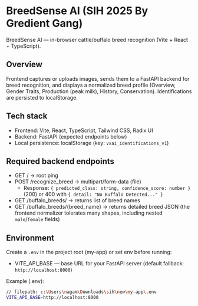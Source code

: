 # BreedSense AI (SIH 2025 By Gredient Gang)

BreedSense AI — in-browser cattle/buffalo breed recognition (Vite + React + TypeScript).

## Overview
Frontend captures or uploads images, sends them to a FastAPI backend for breed recognition, and displays a normalized breed profile (Overview, Gender Traits, Production (peak milk), History, Conservation). Identifications are persisted to localStorage.

## Tech stack
- Frontend: Vite, React, TypeScript, Tailwind CSS, Radix UI
- Backend: FastAPI (expected endpoints below)
- Local persistence: localStorage (key: `vxai_identifications_v1`)

## Required backend endpoints
- GET /                → root ping
- POST /recognize_breed → multipart/form-data (file)
  - Response: `{ predicted_class: string, confidence_score: number }` (200) or 400 with `{ detail: "No Buffalo Detected..." }`
- GET /buffalo_breeds/ → returns list of breed names
- GET /buffalo_breeds/{breed_name} → returns detailed breed JSON (the frontend normalizer tolerates many shapes, including nested `male`/`female` fields)

## Environment
Create a `.env` in the project root (my-app) or set env before running:
- VITE_API_BASE — base URL for your FastAPI server (default fallback: `http://localhost:8000`)

Example (.env):
````bash
// filepath: c:\Users\nagam\Downloads\sih\new\my-app\.env
VITE_API_BASE=http://localhost:8000

